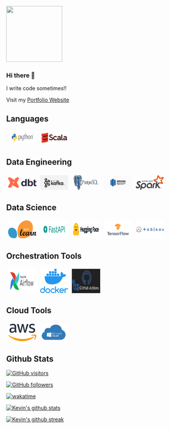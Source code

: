 <img src="https://i.pinimg.com/originals/af/2d/fc/af2dfc088d58188b3d508eeb367b1c2e.gif"
height="150px" width="150px">

### Hi there 👋
<p>
I write code sometimes!!
</p>
<p>Visit my <a href="https://kevin-nduati.github.io/">Portfolio Website</a></p>

<!-- Languages Section -->
<h2>Languages</h2>
<div style="display: flex; flex-wrap: wrap;">
  <img src="images/python.png" style="width:15%; max-height:150px; margin:5px;">
  <img src="images/scala.png" style="width:15%; max-height:150px; margin:5px;">
</div>

<!-- Data Engineering Section -->
<h2>Data Engineering</h2>
<div style="display: flex; flex-wrap: wrap;">
  <img src="images/dbt.png" style="width:15%; max-height:150px; margin:5px;">
  <img src="images/kafka.png" style="width:15%; max-height:150px; margin:5px;">
  <img src="images/postgres.jpeg" style="width:15%; max-height:150px; margin:5px;">
  <img src="images/redshift.png" style="width:15%; max-height:150px; margin:5px;">
  <img src="images/spark.png" style="width:15%; max-height:150px; margin:5px;">
</div>

<!-- Data Science Section -->
<h2>Data Science</h2>
<div style="display: flex; flex-wrap: wrap;">
  <img src="images/sklearn.png" style="width:15%; max-height:150px; margin:5px;">
  <img src="images/fastapi.png" style="width:15%; max-height:150px; margin:5px;">
  <img src="images/huggingface.png" style="width:15%; max-height:150px; margin:5px;">
  <img src="images/tensorflow.png" style="width:15%; max-height:150px; margin:5px;">
  <img src="images/tableau.png" style="width:15%; max-height:150px; margin:5px;">

</div>

<!-- Orchestration Tools Section -->
<h2>Orchestration Tools</h2>
<div style="display: flex; flex-wrap: wrap;">
  <img src="images/airflow.png" style="width:15%; max-height:150px; margin:5px;">
  <img src="images/docker.png" style="width:15%; max-height:150px; margin:5px;">
  <img src="images/github.png" style="width:15%; max-height:150px; margin:5px;">

</div>


<!-- Cloud Tools Section -->
<h2>Cloud Tools</h2>
<div style="display: flex; flex-wrap: wrap;">
  <img src="images/aws.png" style="width:15%; max-height:150px; margin:5px;">
  <img src="images/azure.png" style="width:15%; max-height:150px; margin:5px;">


</div>


## Github Stats
[![GitHub visitors](https://visitor-badge.laobi.icu/badge?page_id=Kevin-Nduati)](https://github.com/Kevin-Nduati)<br>

[![GitHub followers](https://img.shields.io/github/followers/Kevin-Nduati?&logo=github)](https://github.com/Kevin-Nduati?tab=followers)<br>

[![wakatime](https://wakatime.com/badge/user/93463914-b0e7-4523-b8d6-1d38df8cedd1.svg)](https://wakatime.com/@93463914-b0e7-4523-b8d6-1d38df8cedd1)<br>

[![Kevin's github stats](https://github-readme-stats.vercel.app/api?username=Kevin-Nduati&theme=blue-green)](https://github.com/Kevin-Nduati/github-readme-stats)<br>
<!-- [![Kevin's top languages](https://github-readme-stats.vercel.app/api/top-langs/?username=Kevin-Nduati&theme=blue-green)](https://github.com/Kevin-Nduati/github-readme-stats)<br> -->
[![Kevin's github streak](https://github-readme-streak-stats.herokuapp.com/?user=Kevin-Nduati&theme=blue-green)](https://github.com/Kevin-Nduati/github-readme-streak-stats)